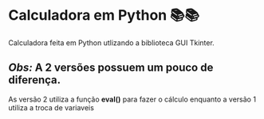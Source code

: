 # **Calculadora em Python** 📚📚
Calculadora feita em Python utlizando a biblioteca GUI Tkinter.
## *Obs:* A 2 versões possuem um pouco de diferença. 
As versão 2 utiliza a função **eval()** para fazer o cálculo enquanto
a versão 1 utiliza a troca de variaveis
